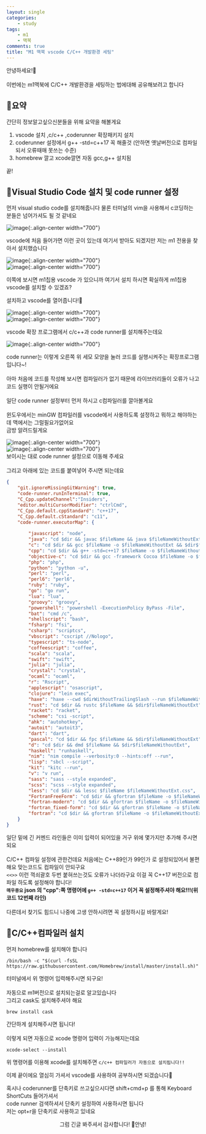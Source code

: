 ```yaml
---
layout: single
categories:
    - study
tags:
    - m1
    - 맥북
comments: true
title: "M1 맥북 vscode C/C++ 개발환경 세팅"
---
```


안녕하세요!👋<br>  
이번에는 m1맥북에 C/C++ 개발환경을 세팅하는 법에대해 공유해보려고 합니다<br>  

## 🙏요약
간단히 정보알고싶으신분들을 위해 요약을 해볼게요
1. vscode 설치 ,c/c++ ,coderunner 확장패키지 설치
2. coderunner 설정에서 g++ -std=c++17 꼭 해줄것 (안하면 옛날버전으로 컴파일되서 오류때매 못쓰는 수준)
3. homebrew 깔고 xcode깔면 자동 gcc,g++ 설치됨

끝!


## 📔Visual Studio Code 설치 및 code runner 설정
먼저 visual studio code를 설치해줍니다 물론 터미널의 vim을 사용해서 c코딩하는 분들은 넘어가셔도 될 것 같네요<br>  

![image](/assets/images/0628_1/vscode1.png){:.align-center width="700"}  <br>

vscode에 처음 들어가면 이런 곳이 있는데 여기서 받아도 되겠지만 저는 m1 전용을 찾아서 설치했습니다<br>  

![image](/assets/images/0628_1/vscode2.png){:.align-center width="700"}  <br>
![image](/assets/images/0628_1/vscode3.png){:.align-center width="700"}  <br>

이쪽에 보시면 m1칩용 vscode 가 있으니까 여기서 설치 하시면 확실하게 m1칩용 vscode를 설치할 수 있겠죠? <br>  

설치하고 vscode를 열어줍니다!📖<br>  

![image](/assets/images/0628_1/vscode4.png){:.align-center width="700"}  <br>
![image](/assets/images/0628_1/vscode5.png){:.align-center width="700"}  <br>

vscode 확장 프로그램에서 c/c++과 code runner를 설치해주는데요<br>  

![image](/assets/images/0628_1/vscode6.png){:.align-center width="700"}  <br>

code runner는 이렇게 오른쪽 위 세모 모양을 눌러 코드를 실행시켜주는 확장프로그램 입니다~!<br>  
아마 처음에 코드를 작성해 보시면 컴파일러가 없기 때문에 라이브러리들이 오류가 나고 코드 실행이 안될거에요<br>  
일단 code runner 설정부터 먼저 하시고 c컴파일러를 깔아볼게요<br>  
윈도우에서는 minGW 컴파일러를 vscode에서 사용하도록 설정하고 뭐하고 해야하는데 맥에서는 그럴필요가없어요<br>
금방 알려드릴게요<br>  


![image](/assets/images/0628_1/vscode7.png){:.align-center width="700"}  <br>
![image](/assets/images/0628_1/vscode8.png){:.align-center width="700"}  <br>
보이시는 대로 code runner 설정으로 이동해 주세요 <br>  
그리고 아래에 있는 코드를 붙여넣어 주시면 되는데요<br>
  
```json
{
    "git.ignoreMissingGitWarning": true,
    "code-runner.runInTerminal": true,      
    "C_Cpp.updateChannel":"Insiders",
    "editor.multiCursorModifier": "ctrlCmd",
    "C_Cpp.default.cppStandard": "c++17",
    "C_Cpp.default.cStandard": "c11",
    "code-runner.executorMap": {
        
        "javascript": "node",
        "java": "cd $dir && javac $fileName && java $fileNameWithoutExt",
        "c": "cd $dir && gcc $fileName -o $fileNameWithoutExt && $dir$fileNameWithoutExt",
        "cpp": "cd $dir && g++ -std=c++17 $fileName -o $fileNameWithoutExt && $dir$fileNameWithoutExt",
        "objective-c": "cd $dir && gcc -framework Cocoa $fileName -o $fileNameWithoutExt && $dir$fileNameWithoutExt",
        "php": "php",
        "python": "python -u",
        "perl": "perl",
        "perl6": "perl6",
        "ruby": "ruby",
        "go": "go run",
        "lua": "lua",
        "groovy": "groovy",
        "powershell": "powershell -ExecutionPolicy ByPass -File",
        "bat": "cmd /c",
        "shellscript": "bash",
        "fsharp": "fsi",
        "csharp": "scriptcs",
        "vbscript": "cscript //Nologo",
        "typescript": "ts-node",
        "coffeescript": "coffee",
        "scala": "scala",
        "swift": "swift",
        "julia": "julia",
        "crystal": "crystal",
        "ocaml": "ocaml",
        "r": "Rscript",
        "applescript": "osascript",
        "clojure": "lein exec",
        "haxe": "haxe --cwd $dirWithoutTrailingSlash --run $fileNameWithoutExt",
        "rust": "cd $dir && rustc $fileName && $dir$fileNameWithoutExt",
        "racket": "racket",
        "scheme": "csi -script",
        "ahk": "autohotkey",
        "autoit": "autoit3",
        "dart": "dart",
        "pascal": "cd $dir && fpc $fileName && $dir$fileNameWithoutExt",
        "d": "cd $dir && dmd $fileName && $dir$fileNameWithoutExt",
        "haskell": "runhaskell",
        "nim": "nim compile --verbosity:0 --hints:off --run",
        "lisp": "sbcl --script",
        "kit": "kitc --run",
        "v": "v run",
        "sass": "sass --style expanded",
        "scss": "scss --style expanded",
        "less": "cd $dir && lessc $fileName $fileNameWithoutExt.css",
        "FortranFreeForm": "cd $dir && gfortran $fileName -o $fileNameWithoutExt && $dir$fileNameWithoutExt",
        "fortran-modern": "cd $dir && gfortran $fileName -o $fileNameWithoutExt && $dir$fileNameWithoutExt",
        "fortran_fixed-form": "cd $dir && gfortran $fileName -o $fileNameWithoutExt && $dir$fileNameWithoutExt",
        "fortran": "cd $dir && gfortran $fileName -o $fileNameWithoutExt && $dir$fileNameWithoutExt"
    }
}
```
  
일단 밑에 긴 커멘드 라인들은 이미 입력이 되어있을 거구 위에 몇가지만 추가해 주시면 되요<br>  
C/C++ 컴파일 설정에 관한건데요 처음에는 C++89인가 99인가 로 설정되있어서 불편해요 맞는코드도 컴파일이 안되구요<br>
`<<>>` 이런 꺽쇠괄호 두번 붙혀쓰는것도 오류가 나더라구요 이걸 꼭 C++17 버전으로 컴파일 하도록 설정해야 합니다!<br> 
**`매우중요` json 의 "cpp":쪽 명령어에 `g++ -std=c++17` 이거 꼭 설정해주셔야 해요!!!(위 코드 12번째 라인)** <br>  
다른데서 찾기도 힘드니 나중에 고생 안하시려면 꼭 설정하시길 바랄게요!<br>


## 👀C/C++컴파일러 설치

먼저 homebrew를 설치해야 합니다<br>  
```
/bin/bash -c "$(curl -fsSL https://raw.githubusercontent.com/Homebrew/install/master/install.sh)"
```

터미널에서 위 명령어 입력해주시면 되구요!<br>  
자동으로 m1버전으로 설치되는걸로 알고있습니다<br>
그리고 cask도 설치해주셔야 해요

```
brew install cask
```

간단하게 설치해주시면 됩니다!<br>  
이렇게 되면 자동으로 xcode 명령어 입력이 가능해지는데요<br>  

```
xcode-select --install
```

위 명령어를 이용해 xcode를 설치해주면 `c/c++ 컴파일러가 자동으로 설치됩니다!!`<br>

이제 끝이에요 열심히 가셔서 vscode를 사용하여 공부하시면 되겠습니다🙌<br>  


혹시나 coderunner를 단축키로 쓰고싶으시다면 shift+cmd+p 를 통해 Keyboard ShortCuts 들어가셔서<br>
code runner 검색하셔서 단축키 설정하여 사용하시면 됩니다<br>
저는 opt+r을 단축키로 사용하고 있네요<br>  

<center>그럼 긴글 봐주셔서 감사합니다! 👋안녕!</center>
